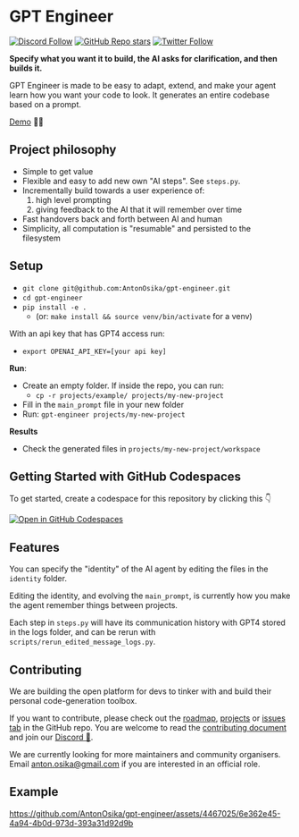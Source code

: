 # GPT Engineer
[![Discord Follow](https://dcbadge.vercel.app/api/server/4t5vXHhu?style=flat)](https://discord.gg/4t5vXHhu)
[![GitHub Repo stars](https://img.shields.io/github/stars/AntonOsika/gpt-engineer?style=social)](https://github.com/AntonOsika/gpt-engineer)
[![Twitter Follow](https://img.shields.io/twitter/follow/antonosika?style=social)](https://twitter.com/AntonOsika)


**Specify what you want it to build, the AI asks for clarification, and then builds it.**

GPT Engineer is made to be easy to adapt, extend, and make your agent learn how you want your code to look. It generates an entire codebase based on a prompt.

[Demo](https://twitter.com/antonosika/status/1667641038104674306) 👶🤖

## Project philosophy
- Simple to get value
- Flexible and easy to add new own "AI steps". See `steps.py`.
- Incrementally build towards a user experience of:
  1. high level prompting
  2. giving feedback to the AI that it will remember over time
- Fast handovers back and forth between AI and human
- Simplicity, all computation is "resumable" and persisted to the filesystem

## Setup
- `git clone git@github.com:AntonOsika/gpt-engineer.git`
- `cd gpt-engineer`
- `pip install -e .`
  - (or: `make install && source venv/bin/activate` for a venv)

With an api key that has GPT4 access run:

- `export OPENAI_API_KEY=[your api key]`


**Run**:
- Create an empty folder. If inside the repo, you can run:
  - `cp -r projects/example/ projects/my-new-project`
- Fill in the `main_prompt` file in your new folder
- Run: `gpt-engineer projects/my-new-project`

**Results**
- Check the generated files in `projects/my-new-project/workspace`

## Getting Started with GitHub Codespaces

To get started, create a codespace for this repository by clicking this 👇

[![Open in GitHub Codespaces](https://github.com/codespaces/badge.svg)](https://github.com/AntonOsika/gpt-engineer/codespaces)
 


## Features
You can specify the "identity" of the AI agent by editing the files in the `identity` folder.

Editing the identity, and evolving the `main_prompt`, is currently how you make the agent remember things between projects.

Each step in `steps.py` will have its communication history with GPT4 stored in the logs folder, and can be rerun with `scripts/rerun_edited_message_logs.py`.

## Contributing
We are building the open platform for devs to tinker with and build their personal code-generation toolbox.

If you want to contribute, please check out the [roadmap](https://github.com/AntonOsika/gpt-engineer/blob/main/ROADMAP.md), [projects](https://github.com/AntonOsika/gpt-engineer/projects?query=is%3Aopen) or [issues tab](https://github.com/AntonOsika/gpt-engineer/issues) in the GitHub repo. You are welcome to read the [contributing document](.github/CONTRIBUTING.md) and join our [Discord 💬](https://discord.gg/4t5vXHhu).

We are currently looking for more maintainers and community organisers. Email anton.osika@gmail.com if you are interested in an official role.


## Example

https://github.com/AntonOsika/gpt-engineer/assets/4467025/6e362e45-4a94-4b0d-973d-393a31d92d9b

